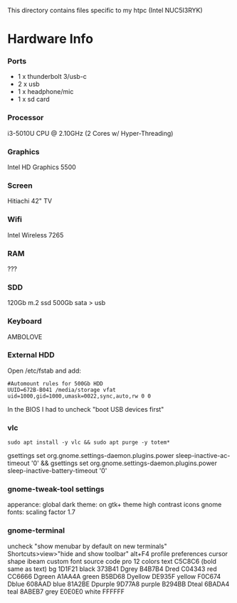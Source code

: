 This directory contains files specific to my htpc (Intel NUC5I3RYK)

Hardware Info
=============

### Ports
 * 1 x thunderbolt 3/usb-c
 * 2 x usb
 * 1 x headphone/mic
 * 1 x sd card

### Processor
i3-5010U CPU @ 2.10GHz (2 Cores w/ Hyper-Threading)

### Graphics
Intel HD Graphics 5500

### Screen
Hitiachi 42" TV

### Wifi
Intel Wireless 7265

### RAM
???

### SDD
120Gb m.2 ssd
500Gb sata > usb

### Keyboard
AMBOLOVE


### External HDD
Open /etc/fstab and add:
```
#Automount rules for 500Gb HDD
UUID=672B-B041 /media/storage vfat uid=1000,gid=1000,umask=0022,sync,auto,rw 0 0
```

In the BIOS I had to uncheck "boot USB devices first"

### vlc
```
sudo apt install -y vlc && sudo apt purge -y totem*
```

gsettings set org.gnome.settings-daemon.plugins.power sleep-inactive-ac-timeout '0' && gsettings set org.gnome.settings-daemon.plugins.power sleep-inactive-battery-timeout '0'

### gnome-tweak-tool settings
apperance:
  global dark theme: on
  gtk+ theme high contrast
  icons gnome
fonts:
  scaling factor 1.7

### gnome-terminal
uncheck "show menubar by default on new terminals"
Shortcuts>view>"hide and show toolbar" alt+F4
profile preferences
  cursor shape ibeam
  custom font source code pro 12
colors
  text    C5C8C6 (bold same as text)
  bg      1D1F21
  black   373B41
  Dgrey   B4B7B4
  Dred    C04343
  red     CC6666
  Dgreen  A1AA4A
  green   B5BD68
  Dyellow DE935F
  yellow  F0C674
  Dblue   608AAD
  blue    81A2BE
  Dpurple 9D77A8
  purple  B294BB
  Dteal   6BADA4
  teal    8ABEB7
  grey    E0E0E0
  white   FFFFFF
